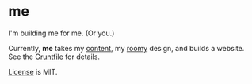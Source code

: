 # me

I'm building me for me. (Or you.)


Currently, **me** takes my [content][content], my [roomy][roomy] design, and builds a website.  See the [Gruntfile][gruntfile] for details.

[License][license] is MIT.

[content]: https://github.com/gregoryjscott/content
[roomy]: https://github.com/gregoryjscott/roomy
[gruntfile]: https://github.com/gregoryjscott/me/blob/master/Gruntfile.coffee
[license]: https://github.com/gregoryjscott/me/blob/master/LICENSE
